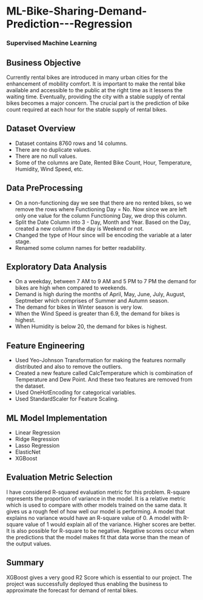 # ML-Bike-Sharing-Demand-Prediction---Regression
### Supervised Machine Learning 

## Business Objective
Currently rental bikes are introduced in many urban cities for the enhancement of mobility comfort. It is important to make the rental bike available and accessible to the public at the right time as it lessens the waiting time. Eventually, providing the city with a stable supply of rental bikes becomes a major concern. The crucial part is the prediction of bike count required at each hour for the stable supply of rental bikes.

## Dataset Overview
- Dataset contains 8760 rows and 14 columns.
- There are no duplicate values.
- There are no null values.
- Some of the columns are Date, Rented Bike Count, Hour, Temperature, Humidity, Wind Speed, etc.

## Data PreProcessing
- On a non-functioning day we see that there are no rented bikes, so we remove the rows where Functioning Day = No. Now since we are left only one value for the column Functioning Day, we drop this column.
- Split the Date Column into 3 - Day, Month and Year. Based on the Day, created a new column if the day is Weekend or not.
- Changed the type of Hour since will be encoding the variable at a later stage.
- Renamed some column names for better readability.

## Exploratory Data Analysis
- On a weekday, between 7 AM to 9 AM and 5 PM to 7 PM the demand for bikes are high when compared to weekends.
- Demand is high during the months of April, May, June, July, August, Septmeber which comprises of Summer and Autumn season.
- The demand for bikes in Winter season is very low.
- When the Wind Speed is greater than 6.9, the demand for bikes is highest.
- When Humidity is below 20, the demand for bikes is highest.

## Feature Engineering
- Used Yeo-Johnson Transformation for making the features normally distributed and also to remove the outliers.
- Created a new feature called CalcTemperature which is combination of Temperature and Dew Point. And these two features are removed from the dataset.
- Used OneHotEncoding for categorical variables.
- Used StandardScaler for Feature Scaling.

## ML Model Implementation
- Linear Regression
- Ridge Regression
- Lasso Regression
- ElasticNet
- XGBoost

## Evaluation Metric Selection
I have considered R-squared evaluation metric for this problem. R-square represents the proportion of variance in the model. It is a relative metric which is used to compare with other models trained on the same data. It gives us a rough feel of how well our model is performing.
A model that explains no variance would have an R-square value of 0. A model with R-square value of 1 would explain all of the variance. Higher scores are better. It is also possible for R-square to be negative. Negative scores occur when the predictions that the model makes fit that data worse than the mean of the output values.

## Summary
XGBoost gives a very good R2 Score which is essential to our project. The project was successfully deployed thus enabling the business to approximate the forecast for demand of rental bikes.
